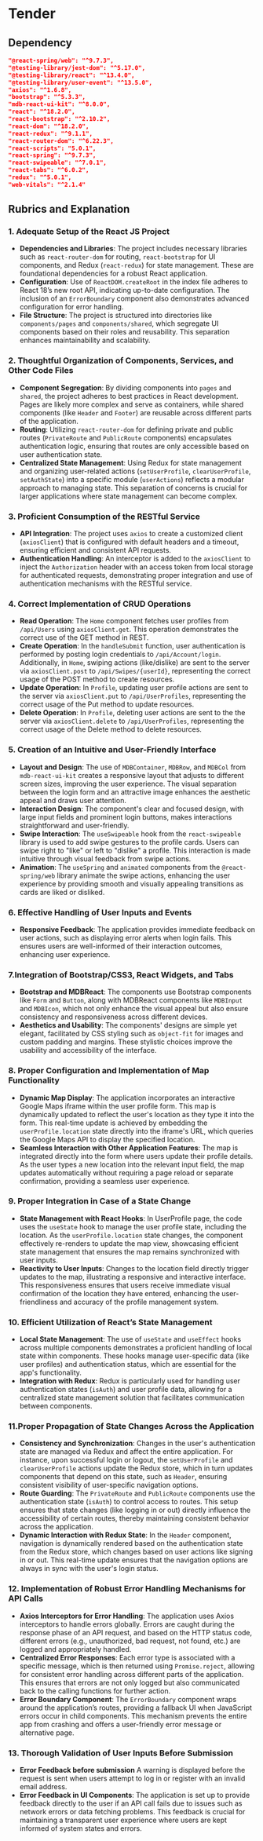 # Tender

## Dependency

```json
"@react-spring/web": "^9.7.3",
"@testing-library/jest-dom": "^5.17.0",
"@testing-library/react": "^13.4.0",
"@testing-library/user-event": "^13.5.0",
"axios": "^1.6.8",
"bootstrap": "^5.3.3",
"mdb-react-ui-kit": "^8.0.0",
"react": "^18.2.0",
"react-bootstrap": "^2.10.2",
"react-dom": "^18.2.0",
"react-redux": "^9.1.1",
"react-router-dom": "^6.22.3",
"react-scripts": "5.0.1",
"react-spring": "^9.7.3",
"react-swipeable": "^7.0.1",
"react-tabs": "^6.0.2",
"redux": "^5.0.1",
"web-vitals": "^2.1.4"
```

## Rubrics and Explanation

### 1. Adequate Setup of the React JS Project

- **Dependencies and Libraries**: The project includes necessary libraries such as `react-router-dom` for routing, `react-bootstrap` for UI components, and Redux (`react-redux`) for state management. These are foundational dependencies for a robust React application.
- **Configuration**: Use of `ReactDOM.createRoot` in the index file adheres to React 18’s new root API, indicating up-to-date configuration. The inclusion of an `ErrorBoundary` component also demonstrates advanced configuration for error handling.
- **File Structure**: The project is structured into directories like `components/pages` and `components/shared`, which segregate UI components based on their roles and reusability. This separation enhances maintainability and scalability.

### 2. Thoughtful Organization of Components, Services, and Other Code Files

- **Component Segregation**: By dividing components into `pages` and `shared`, the project adheres to best practices in React development. Pages are likely more complex and serve as containers, while shared components (like `Header` and `Footer`) are reusable across different parts of the application.
- **Routing**: Utilizing `react-router-dom` for defining private and public routes (`PrivateRoute` and `PublicRoute` components) encapsulates authentication logic, ensuring that routes are only accessible based on user authentication state.
- **Centralized State Management**: Using Redux for state management and organizing user-related actions (`setUserProfile`, `clearUserProfile`, `setAuthState`) into a specific module (`userActions`) reflects a modular approach to managing state. This separation of concerns is crucial for larger applications where state management can become complex.

### 3. Proficient Consumption of the RESTful Service

- **API Integration**: The project uses `axios` to create a customized client (`axiosClient`) that is configured with default headers and a timeout, ensuring efficient and consistent API requests.
- **Authentication Handling**: An interceptor is added to the `axiosClient` to inject the `Authorization` header with an access token from local storage for authenticated requests, demonstrating proper integration and use of authentication mechanisms with the RESTful service.

### 4. Correct Implementation of CRUD Operations

- **Read Operation**: The `Home` component fetches user profiles from `/api/Users` using `axiosClient.get`. This operation demonstrates the correct use of the GET method in REST.
- **Create Operation**: In the `handleSubmit` function, user authentication is performed by posting login credentials to `/api/Account/login`. Additionally, in `Home`, swiping actions (like/dislike) are sent to the server via `axiosClient.post` to `/api/Swipes/{userId}`, representing the correct usage of the POST method to create resources.
- **Update Operation**: In `Profile`, updating user profile actions are sent to the server via `axiosClient.put` to `/api/UserProfiles`, representing the correct usage of the Put method to update resources.
- **Delete Operation**: In `Profile`, deleting user actions are sent to the the server via `axiosClient.delete` to `/api/UserProfiles`, representing the correct usage of the Delete method to delete resources.

### 5. Creation of an Intuitive and User-Friendly Interface

- **Layout and Design**: The use of `MDBContainer`, `MDBRow`, and `MDBCol` from `mdb-react-ui-kit` creates a responsive layout that adjusts to different screen sizes, improving the user experience. The visual separation between the login form and an attractive image enhances the aesthetic appeal and draws user attention.
- **Interaction Design**: The component's clear and focused design, with large input fields and prominent login buttons, makes interactions straightforward and user-friendly.
- **Swipe Interaction**: The `useSwipeable` hook from the `react-swipeable` library is used to add swipe gestures to the profile cards. Users can swipe right to "like" or left to "dislike" a profile. This interaction is made intuitive through visual feedback from swipe actions.
- **Animation**: The `useSpring` and `animated` components from the `@react-spring/web` library animate the swipe actions, enhancing the user experience by providing smooth and visually appealing transitions as cards are liked or disliked.

### 6. Effective Handling of User Inputs and Events

- **Responsive Feedback**: The application provides immediate feedback on user actions, such as displaying error alerts when login fails. This ensures users are well-informed of their interaction outcomes, enhancing user experience.

### 7.Integration of Bootstrap/CSS3, React Widgets, and Tabs

- **Bootstrap and MDBReact**: The components use Bootstrap components like `Form` and `Button`, along with MDBReact components like `MDBInput` and `MDBIcon`, which not only enhance the visual appeal but also ensure consistency and responsiveness across different devices.
- **Aesthetics and Usability**: The components' designs are simple yet elegant, facilitated by CSS styling such as `object-fit` for images and custom padding and margins. These stylistic choices improve the usability and accessibility of the interface.

### 8. Proper Configuration and Implementation of Map Functionality

- **Dynamic Map Display**: The application incorporates an interactive Google Maps iframe within the user profile form. This map is dynamically updated to reflect the user's location as they type it into the form. This real-time update is achieved by embedding the `userProfile.location` state directly into the iframe's URL, which queries the Google Maps API to display the specified location.
- **Seamless Interaction with Other Application Features**: The map is integrated directly into the form where users update their profile details. As the user types a new location into the relevant input field, the map updates automatically without requiring a page reload or separate confirmation, providing a seamless user experience.

### 9. Proper Integration in Case of a State Change

- **State Management with React Hooks**: In UserProfile page, the code uses the `useState` hook to manage the user profile state, including the location. As the `userProfile.location` state changes, the component effectively re-renders to update the map view, showcasing efficient state management that ensures the map remains synchronized with user inputs.
- **Reactivity to User Inputs**: Changes to the location field directly trigger updates to the map, illustrating a responsive and interactive interface. This responsiveness ensures that users receive immediate visual confirmation of the location they have entered, enhancing the user-friendliness and accuracy of the profile management system.

### 10. Efficient Utilization of React’s State Management

- **Local State Management**: The use of `useState` and `useEffect` hooks across multiple components demonstrates a proficient handling of local state within components. These hooks manage user-specific data (like user profiles) and authentication status, which are essential for the app's functionality.
- **Integration with Redux**: Redux is particularly used for handling user authentication states (`isAuth`) and user profile data, allowing for a centralized state management solution that facilitates communication between components.

### 11.Proper Propagation of State Changes Across the Application

- **Consistency and Synchronization**: Changes in the user's authentication state are managed via Redux and affect the entire application. For instance, upon successful login or logout, the `setUserProfile` and `clearUserProfile` actions update the Redux store, which in turn updates components that depend on this state, such as `Header`, ensuring consistent visibility of user-specific navigation options.
- **Route Guarding**: The `PrivateRoute` and `PublicRoute` components use the authentication state (`isAuth`) to control access to routes. This setup ensures that state changes (like logging in or out) directly influence the accessibility of certain routes, thereby maintaining consistent behavior across the application.
- **Dynamic Interaction with Redux State**: In the `Header` component, navigation is dynamically rendered based on the authentication state from the Redux store, which changes based on user actions like signing in or out. This real-time update ensures that the navigation options are always in sync with the user's login status.

### 12. Implementation of Robust Error Handling Mechanisms for API Calls

- **Axios Interceptors for Error Handling**: The application uses Axios interceptors to handle errors globally. Errors are caught during the response phase of an API request, and based on the HTTP status code, different errors (e.g., unauthorized, bad request, not found, etc.) are logged and appropriately handled.
- **Centralized Error Responses**: Each error type is associated with a specific message, which is then returned using `Promise.reject`, allowing for consistent error handling across different parts of the application. This ensures that errors are not only logged but also communicated back to the calling functions for further action.
- **Error Boundary Component**: The `ErrorBoundary` component wraps around the application’s routes, providing a fallback UI when JavaScript errors occur in child components. This mechanism prevents the entire app from crashing and offers a user-friendly error message or alternative page.

### 13. Thorough Validation of User Inputs Before Submission

- **Error Feedback before submission**
A warning is displayed before the request is sent when users attempt to log in or register with an invalid email address.
- **Error Feedback in UI Components**: The application is set up to provide feedback directly to the user if an API call fails due to issues such as network errors or data fetching problems. This feedback is crucial for maintaining a transparent user experience where users are kept informed of system states and errors.
